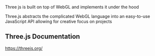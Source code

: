 
Three js is built on top of WebGL and implements it under the hood

Three.js abstracts the complicated WebGL language into an easy-to-use JavaScript API allowing for creative focus on projects

## Three.js Documentation

https://threejs.org/
